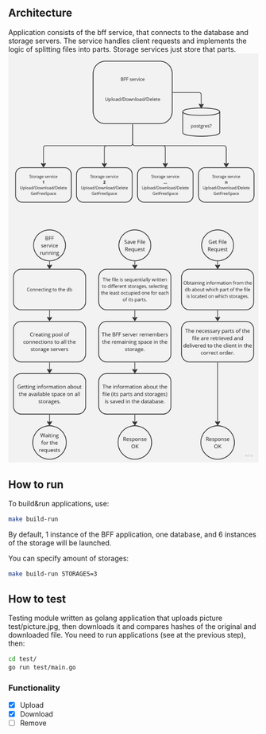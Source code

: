 
## Architecture
Application consists of the bff service, that connects to the database and storage servers. The service handles client requests and implements the logic of splitting files into parts. Storage services just store that parts.
![Arch pic](/arch.jpg)

## How to run
To build&run applications, use:
```bash
make build-run
```
By default, 1 instance of the BFF application, one database, and 6 instances of the storage will be launched.

You can specify amount of storages:
```bash
make build-run STORAGES=3
```

## How to test
Testing module written as golang application that uploads picture test/picture.jpg, then downloads it and compares hashes of the original and downloaded file.
You need to run applications (see at the previous step), then: 

```bash
cd test/
go run test/main.go
```

### Functionality
- [x] Upload
- [x] Download
- [ ] Remove